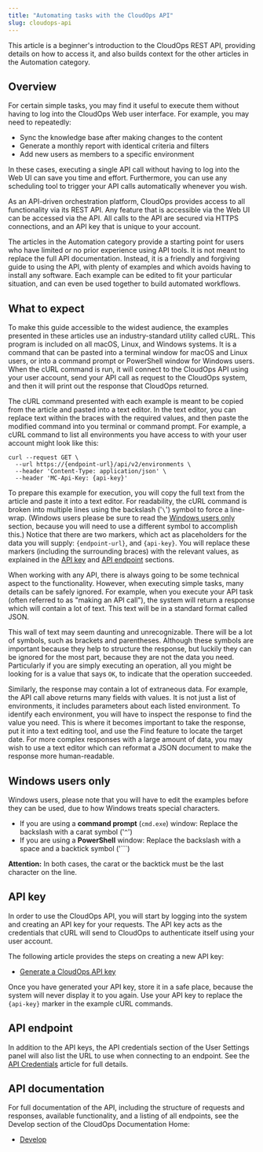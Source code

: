 ```yaml
---
title: "Automating tasks with the CloudOps API"
slug: cloudops-api
---
```



This article is a beginner's introduction to the CloudOps REST API, providing details on how to access it, and also builds context for the other articles in the Automation category.

## Overview

For certain simple tasks, you may find it useful to execute them without having to log into the CloudOps Web user interface. For example, you may need to repeatedly:

-   Sync the knowledge base after making changes to the content
-   Generate a monthly report with identical criteria and filters
-   Add new users as members to a specific environment

In these cases, executing a single API call without having to log into the Web UI can save you time and effort. Furthermore, you can use any scheduling tool to trigger your API calls automatically whenever you wish.

As an API-driven orchestration platform, CloudOps provides access to all functionality via its REST API. Any feature that is accessible via the Web UI can be accessed via the API. All calls to the API are secured via HTTPS connections, and an API key that is unique to your account.

The articles in the Automation category provide a starting point for users who have limited or no prior experience using API tools. It is not meant to replace the full API documentation. Instead, it is a friendly and forgiving guide to using the API, with plenty of examples and which avoids having to install any software. Each example can be edited to fit your particular situation, and can even be used together to build automated workflows.

## What to expect

To make this guide accessible to the widest audience, the examples presented in these articles use an industry-standard utility called cURL. This program is included on all macOS, Linux, and Windows systems. It is a command that can be pasted into a terminal window for macOS and Linux users, or into a command prompt or PowerShell window for Windows users. When the cURL command is run, it will connect to the CloudOps API using your user account, send your API call as request to the CloudOps system, and then it will print out the response that CloudOps returned.

The cURL command presented with each example is meant to be copied from the article and pasted into a text editor. In the text editor, you can replace text within the braces with the required values, and then paste the modified command into you terminal or command prompt. For example, a cURL command to list all environments you have access to with your user account might look like this:

```
curl --request GET \
  --url https://{endpoint-url}/api/v2/environments \
  --header 'Content-Type: application/json' \
  --header 'MC-Api-Key: {api-key}'
```

To prepare this example for execution, you will copy the full text from the article and paste it into a text editor. For readability, the cURL command is broken into multiple lines using the backslash \('`\`'\) symbol to force a line-wrap. \(Windows users please be sure to read the [Windows users only](automation-cloudops-api.md#section_ihn_gt1_qgc) section, because you will need to use a different symbol to accomplish this.\) Notice that there are two markers, which act as placeholders for the data you will supply: `{endpoint-url}`, and `{api-key}`. You will replace these markers \(including the surrounding braces\) with the relevant values, as explained in the [API key](automation-cloudops-api.md#api-key) and [API endpoint](automation-cloudops-api.md#api-endpoint) sections.

When working with any API, there is always going to be some technical aspect to the functionality. However, when executing simple tasks, many details can be safely ignored. For example, when you execute your API task \(often referred to as "making an API call"\), the system will return a response which will contain a lot of text. This text will be in a standard format called JSON.

This wall of text may seem daunting and unrecognizable. There will be a lot of symbols, such as brackets and parentheses. Although these symbols are important because they help to structure the response, but luckily they can be ignored for the most part, because they are not the data you need. Particularly if you are simply executing an operation, all you might be looking for is a value that says `OK`, to indicate that the operation succeeded.

Similarly, the response may contain a lot of extraneous data. For example, the API call above returns many fields with values. It is not just a list of environments, it includes parameters about each listed environment. To identify each environment, you will have to inspect the response to find the value you need. This is where it becomes important to take the response, put it into a text editing tool, and use the Find feature to locate the target date. For more complex responses with a large amount of data, you may wish to use a text editor which can reformat a JSON document to make the response more human-readable.

## Windows users only

Windows users, please note that you will have to edit the examples before they can be used, due to how Windows treats special characters.

-   If you are using a **command prompt** \(`cmd.exe`\) window: Replace the backslash with a carat symbol \('`^`'\)
-   If you are using a **PowerShell** window: Replace the backslash with a space and a backtick symbol \('```\)

**Attention:** In both cases, the carat or the backtick must be the last character on the line.

## API key

In order to use the CloudOps API, you will start by logging into the system and creating an API key for your requests. The API key acts as the credentials that cURL will send to CloudOps to authenticate itself using your user account.

The following article provides the steps on creating a new API key:

-   [Generate a CloudOps API key](../how-to/how-to-cloudmc-api-key.md)

Once you have generated your API key, store it in a safe place, because the system will never display it to you again. Use your API key to replace the `{api-key}` marker in the example cURL commands.

## API endpoint

In addition to the API keys, the API credentials section of the User Settings panel will also list the URL to use when connecting to an endpoint. See the [API Credentials](api-credentials.md) article for full details.

## API documentation

For full documentation of the API, including the structure of requests and responses, available functionality, and a listing of all endpoints, see the Develop section of the CloudOps Documentation Home:

-   [Develop](https://docs.cloudops.com/#/develop/)

